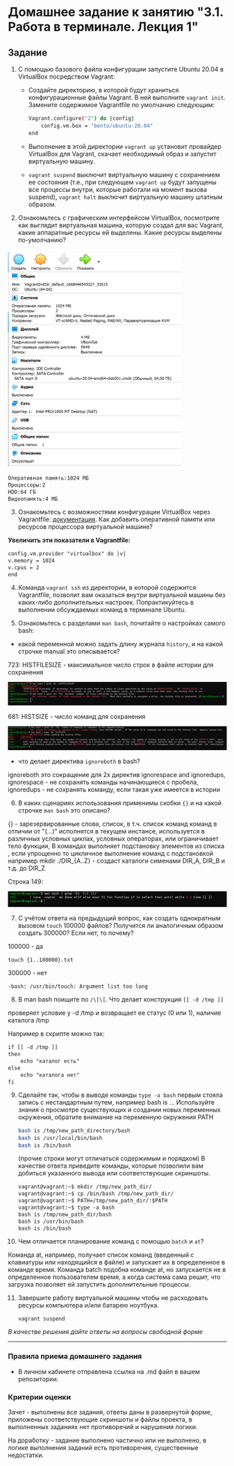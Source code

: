 # Домашнее задание к занятию "3.1. Работа в терминале. Лекция 1"

## Задание

1. С помощью базового файла конфигурации запустите Ubuntu 20.04 в VirtualBox посредством Vagrant:

    * Создайте директорию, в которой будут храниться конфигурационные файлы Vagrant. В ней выполните `vagrant init`. Замените содержимое Vagrantfile по умолчанию следующим:

        ```bash
        Vagrant.configure("2") do |config|
            config.vm.box = "bento/ubuntu-20.04"
        end
        ```

    * Выполнение в этой директории `vagrant up` установит провайдер VirtualBox для Vagrant, скачает необходимый образ и запустит виртуальную машину.

    * `vagrant suspend` выключит виртуальную машину с сохранением ее состояния (т.е., при следующем `vagrant up` будут запущены все процессы внутри, которые работали на момент вызова suspend), `vagrant halt` выключит виртуальную машину штатным образом.

2. Ознакомьтесь с графическим интерфейсом VirtualBox, посмотрите как выглядит виртуальная машина, которую создал для вас Vagrant, какие аппаратные ресурсы ей выделены. Какие ресурсы выделены по-умолчанию?

<img height="500" src="img.5TZIH.png" width="400"/>

    Оперативная память:1024 МБ
    Процессоры:2
    HDD:64 ГБ
    Видеопамять:4 МБ

3. Ознакомьтесь с возможностями конфигурации VirtualBox через Vagrantfile: [документация](https://www.vagrantup.com/docs/providers/virtualbox/configuration.html). Как добавить оперативной памяти или ресурсов процессора виртуальной машине?

**Увеличить эти показатели в Vagrantfile:**

    config.vm.provider "virtualbox" do |v|
    v.memory = 1024
    v.cpus = 2
    end


4. Команда `vagrant ssh` из директории, в которой содержится Vagrantfile, позволит вам оказаться внутри виртуальной машины без каких-либо дополнительных настроек. Попрактикуйтесь в выполнении обсуждаемых команд в терминале Ubuntu.

5. Ознакомьтесь с разделами `man bash`, почитайте о настройках самого bash:
* какой переменной можно задать длину журнала `history`, и на какой строчке manual это описывается?
  
   
723:       HISTFILESIZE - максимальное число строк в файле истории для сохранения

<img alt="img_2.png" src="img_2.png"/>

681:       HISTSIZE - число команд для сохранения

<img alt="img_3.png" src="img_3.png"/>

   * что делает директива `ignoreboth` в bash?

ignoreboth это сокращение для 2х директив ignorespace and ignoredups, 
    ignorespace - не сохранять команды начинающиеся с пробела, 
    ignoredups - не сохранять команду, если такая уже имеется в истории


6. В каких сценариях использования применимы скобки `{}` и на какой строчке `man bash` это описано?

{} - зарезервированные слова, список, в т.ч. список команд команд в отличии от "(...)" исполнятся в текущем инстансе, 
используется в различных условных циклах, условных операторах, или ограничивает тело функции, 
В командах выполняет подстановку элементов из списка , если упрощенно то  цикличное выполнение команд с подстановкой 
например mkdir ./DIR_{A..Z} - создаст каталоги сименами DIR_A, DIR_B и т.д. до DIR_Z

Строка 149:

<img alt="img_4.png" src="img_4.png"/>

7. С учётом ответа на предыдущий вопрос, как создать однократным вызовом `touch` 100000 файлов? Получится ли аналогичным образом создать 300000? Если нет, то почему?

100000 - да

    touch {1..100000}.txt
300000 - нет

    -bash: /usr/bin/touch: Argument list too long

8. В man bash поищите по `/\[\[`. Что делает конструкция `[[ -d /tmp ]]`

проверяет условие у -d /tmp и возвращает ее статус (0 или 1), наличие каталога /tmp

Например в скрипте можно так:

    if [[ -d /tmp ]]
    then
        echo "каталог есть"
    else
        echo "каталога нет"
    fi

9. Сделайте так, чтобы в выводе команды `type -a bash` первым стояла запись с нестандартным путем, например bash is ... 
Используйте знания о просмотре существующих и создании новых переменных окружения, обратите внимание на переменную окружения PATH 

    ```bash
    bash is /tmp/new_path_directory/bash
    bash is /usr/local/bin/bash
    bash is /bin/bash
    ```

    (прочие строки могут отличаться содержимым и порядком)
    В качестве ответа приведите команды, которые позволили вам добиться указанного вывода или соответствующие скриншоты.

       vagrant@vagrant:~$ mkdir /tmp/new_path_dir/
       vagrant@vagrant:~$ cp /bin/bash /tmp/new_path_dir/
       vagrant@vagrant:~$ PATH=/tmp/new_path_dir/:$PATH
       vagrant@vagrant:~$ type -a bash
       bash is /tmp/new_path_dir/bash
       bash is /usr/bin/bash
       bash is /bin/bash

10. Чем отличается планирование команд с помощью `batch` и `at`?

Команда at, например, получает список команд (введенный с клавиатуры или находящийся в файле) и запускает их в определенное в команде время. Команда batch подобна команде at, но запускается не в определенное пользователем время, а когда система сама решит, что загрузка позволяет ей запустить дополнительные процессы.

11. Завершите работу виртуальной машины чтобы не расходовать ресурсы компьютера и/или батарею ноутбука.

        vagrant suspend

*В качестве решения дайте ответы на вопросы свободной форме* 

---

### Правила приема домашнего задания

- В личном кабинете отправлена ссылка на .md файл в вашем репозитории.

### Критерии оценки

Зачет - выполнены все задания, ответы даны в развернутой форме, приложены соответствующие скриншоты и файлы проекта, в выполненных заданиях нет противоречий и нарушения логики.

На доработку - задание выполнено частично или не выполнено, в логике выполнения заданий есть противоречия, существенные недостатки. 